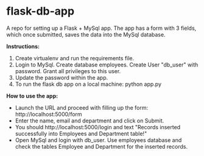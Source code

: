 # flask-db-app
A repo for setting up a Flask + MySql app. The app has a form with 3 fields, which once submitted, saves the data into the MySql database.

**Instructions:**
1. Create virtualenv and run the requirements file.
2. Login to MySql. Create database employees. Create User "db_user" with password. Grant all privileges to this user.
3. Update the password within the app.
4. To run the flask db app on a local machine: python app.py

**How to use the app:**
- Launch the URL and proceed with filling up the form:
http://localhost:5000/form
- Enter the name, email and department and click on Submit.
- You should http://localhost:5000/login and text "Records inserted successfully into Employees and Department table!"
- Open MySql and login with db_user. Use employees database and check the tables Employee and Department for the inserted records.
